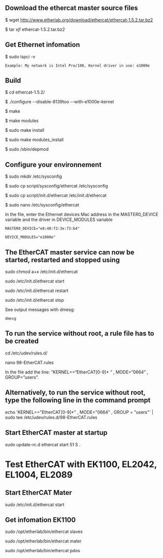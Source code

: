 ## Download the ethercat master source files

$ wget http://www.etherlab.org/download/ethercat/ethercat-1.5.2.tar.bz2

$ tar xjf ethercat-1.5.2.tar.bz2

## Get Ethernet infomation

$ sudo lspci -v 
	
	Example: My network is Intel Pro/100, Kernel driver in use: e1000e
	
## Build
$ cd ethercat-1.5.2/

$ ./configure --disable-8139too --with-e1000e-kernel

$ make

$ make modules

$ sudo make install

$ sudo make modules_install

$ sudo /sbin/depmod

## Configure your environnement

$ sudo mkdir /etc/sysconfig

$ sudo cp script/sysconfig/ethercat /etc/sysconfig

$ sudo cp script/init.d/ethercat /etc/init.d/ethercat

$ sudo nano /etc/sysconfig/ethercat

In the file, enter the Ethernet devices Mac address in the MASTER0_DEVICE variable and the driver in DEVICE_MODULES variable

	MASTER0_DEVICE="e8:40:f2:3e:73:b4"

	DEVICE_MODULES="e1000e"

## The EtherCAT master service can now be started, restarted and stopped using

sudo chmod a+x /etc/init.d/ethercat

sudo /etc/init.d/ethercat start

sudo /etc/init.d/ethercat restart

sudo /etc/init.d/ethercat stop

See output messages with dmesg:

	dmesg

## To run the service without root, a rule file has to be created 

cd /etc/udev/rules.d/

nano 98-EtherCAT.rules

In the file add the line: “KERNEL==“EtherCAT[0-9]* “ , MODE=”0664” , GROUP=”users”. 

## Alternatively, to run the service without root, type the following line in the command prompt

echo 'KERNEL=="EtherCAT[0-9]*" , MODE="0664" , GROUP = "users"' | sudo tee /etc/udev/rules.d/98-EtherCAT.rules

## Start EtherCAT master at startup

sudo update-rc.d ethercat start 51 S .

# Test EtherCAT with EK1100, EL2042, EL1004, EL2089

## Start EtherCAT Mater

sudo /etc/init.d/ethercat start

## Get infomation EK1100

sudo /opt/etherlab/bin/ethercat slaves

sudo /opt/etherlab/bin/ethercat mater

sudo /opt/etherlab/bin/ethercat pdos
